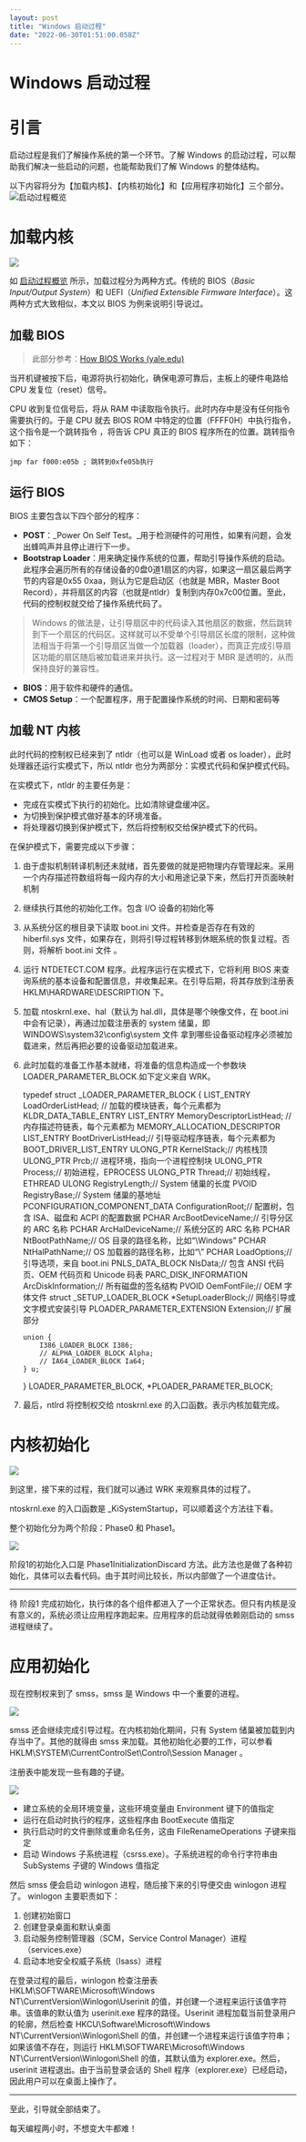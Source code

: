 ```yaml
---
layout: post
title: "Windows 启动过程"
date: "2022-06-30T01:51:00.058Z"
---
```

Windows 启动过程
============

引言
==

启动过程是我们了解操作系统的第一个环节。了解 Windows 的启动过程，可以帮助我们解决一些启动的问题，也能帮助我们了解 Windows 的整体结构。

以下内容将分为【加载内核】、【内核初始化】和【应用程序初始化】三个部分。  
![启动过程概览](https://img2022.cnblogs.com/blog/917989/202206/917989-20220630082018259-127666481.png)

加载内核
====

![](https://img2022.cnblogs.com/blog/917989/202206/917989-20220630082050553-677136244.png)

如 [启动过程概览](https://www.notion.so/6060eb3f3af14251bb3c3bc8b47c45ee) 所示，加载过程分为两种方式。传统的 BIOS（_Basic Input/Output System_）和 UEFI（_Unified Extensible Firmware Interface_）。这两种方式大致相似，本文以 BIOS 为例来说明引导说过。

加载 BIOS
-------

> 此部分参考：[How BIOS Works (yale.edu)](http://flint.cs.yale.edu/feng/cos/resources/BIOS/#:~:text=How%20does%20system,set%20it%20active.)

当开机键被按下后，电源将执行初始化，确保电源可靠后，主板上的硬件电路给 CPU 发复位（reset）信号。

CPU 收到复位信号后，将从 RAM 中读取指令执行。此时内存中是没有任何指令需要执行的。于是 CPU 就去 BIOS ROM 中特定的位置（FFFF0H）中执行指令，这个指令是一个跳转指令 ，将告诉 CPU 真正的 BIOS 程序所在的位置。跳转指令如下：

    jmp far f000:e05b ; 跳转到0xfe05b执行
    

运行 BIOS
-------

BIOS 主要包含以下四个部分的程序：

*   **POST**：_Power On Self Test。_用于检测硬件的可用性，如果有问题，会发出蜂鸣声并且停止进行下一步。
*   **Bootstrap Loader**：用来确定操作系统的位置，帮助引导操作系统的启动。此程序会遍历所有的存储设备的0盘0道1扇区的内容，如果这一扇区最后两字节的内容是0x55 0xaa，则认为它是启动区（也就是 MBR，Master Boot Record），并将扇区的内容（也就是ntldr）复制到内存0x7c00位置。至此，代码的控制权就交给了操作系统代码了。

> Windows 的做法是，让引导扇区中的代码读入其他扇区的数据，然后跳转到下一个扇区的代码区。这样就可以不受单个引导扇区长度的限制，这种做法相当于将第一个引导扇区当做一个加载器（loader），而真正完成引导扇区功能的扇区随后被加载进来并执行。这一过程对于 MBR 是透明的，从而保持良好的兼容性。

*   **BIOS**：用于软件和硬件的通信。
*   **CMOS Setup**：一个配置程序，用于配置操作系统的时间、日期和密码等

加载 NT 内核
--------

此时代码的控制权已经来到了 ntldr（也可以是 WinLoad 或者 os loader），此时处理器还运行实模式下，所以 ntldr 也分为两部分：实模式代码和保护模式代码。

在实模式下，ntldr 的主要任务是：

*   完成在实模式下执行的初始化。比如清除键盘缓冲区。
*   为切换到保护模式做好基本的环境准备。
*   将处理器切换到保护模式下，然后将控制权交给保护模式下的代码。

在保护模式下，需要完成以下步骤：

1.  由于虚拟机制转译机制还未就绪，首先要做的就是把物理内存管理起来。采用一个内存描述符数组将每一段内存的大小和用途记录下来，然后打开页面映射机制
2.  继续执行其他的初始化工作。包含 I/O 设备的初始化等
3.  从系统分区的根目录下读取 boot.ini 文件。并检查是否存在有效的 hiberfil.sys 文件，如果存在，则将引导过程转移到休眠系统的恢复过程。否则，将解析 boot.ini 文件 。
4.  运行 NTDETECT.COM 程序。此程序运行在实模式下，它将利用 BIOS 来查询系统的基本设备和配置信息，并收集起来。在引导后期，将其存放到注册表 HKLM\\HARDWARE\\DESCRIPTION 下。
5.  加载 ntoskrnl.exe、hal（默认为 hal.dll，具体是哪个映像文件，在 boot.ini 中会有记录），再通过加载注册表的 system 储巢，即 WINDOWS\\system32\\config\\system 文件 拿到哪些设备驱动程序必须被加载进来，然后再把必要的设备驱动加载进来。
6.  此时加载的准备工作基本就绪，将准备的信息构造成一个参数块 LOADER\_PARAMETER\_BLOCK.如下定义来自 WRK。

    typedef struct _LOADER_PARAMETER_BLOCK {
        LIST_ENTRY LoadOrderListHead; // 加载的模块链表，每个元素都为 KLDR_DATA_TABLE_ENTRY
        LIST_ENTRY MemoryDescriptorListHead; // 内存描述符链表，每个元素都为 MEMORY_ALLOCATION_DESCRIPTOR
        LIST_ENTRY BootDriverListHead;// 引导驱动程序链表，每个元素都为 BOOT_DRIVER_LIST_ENTRY
        ULONG_PTR KernelStack;// 内核栈顶
        ULONG_PTR Prcb;// 进程环境，指向一个进程控制块
        ULONG_PTR Process;// 初始进程，EPROCESS
        ULONG_PTR Thread;// 初始线程，ETHREAD
        ULONG RegistryLength;// System 储巢的长度
        PVOID RegistryBase;// System 储巢的基地址
        PCONFIGURATION_COMPONENT_DATA ConfigurationRoot;// 配置树，包含 ISA、磁盘和 ACPI 的配置数据
        PCHAR ArcBootDeviceName;// 引导分区的 ARC 名称
        PCHAR ArcHalDeviceName;// 系统分区的 ARC 名称
        PCHAR NtBootPathName;// OS 目录的路径名称，比如“\Windows”
        PCHAR NtHalPathName;// OS 加载器的路径名称，比如“\”
        PCHAR LoadOptions;// 引导选项，来自 boot.ini
        PNLS_DATA_BLOCK NlsData;// 包含 ANSI 代码页、OEM 代码页和 Unicode 码表
        PARC_DISK_INFORMATION ArcDiskInformation;// 所有磁盘的签名结构
        PVOID OemFontFile;// OEM 字体文件
        struct _SETUP_LOADER_BLOCK *SetupLoaderBlock;// 网络引导或文字模式安装引导
        PLOADER_PARAMETER_EXTENSION Extension;// 扩展部分
    
        union {
            I386_LOADER_BLOCK I386;
            // ALPHA_LOADER_BLOCK Alpha;
            // IA64_LOADER_BLOCK Ia64;
        } u;
    } LOADER_PARAMETER_BLOCK, *PLOADER_PARAMETER_BLOCK;
    

1.  最后，ntlrd 将控制权交给 ntoskrnl.exe 的入口函数。表示内核加载完成。

内核初始化
=====

![](https://img2022.cnblogs.com/blog/917989/202206/917989-20220630082250594-1344326554.png)

到这里，接下来的过程，我们就可以通过 WRK 来观察具体的过程了。

ntoskrnl.exe 的入口函数是 \_KiSystemStartup，可以顺着这个方法往下看。

整个初始化分为两个阶段：Phase0 和 Phase1。

![](https://img2022.cnblogs.com/blog/917989/202206/917989-20220630082316890-1276076988.png)

阶段1的初始化入口是 Phase1InitializationDiscard 方法。此方法也是做了各种初始化，具体可以去看代码。由于其时间比较长，所以内部做了一个进度估计。

* * *

待 阶段1 完成初始化，执行体的各个组件都进入了一个正常状态。但只有内核是没有意义的，系统必须让应用程序跑起来。应用程序的启动就得依赖刚启动的 smss 进程继续了。

应用初始化
=====

现在控制权来到了 smss，smss 是 Windows 中一个重要的进程。

![](https://img2022.cnblogs.com/blog/917989/202206/917989-20220630082330870-291837282.png)

smss 还会继续完成引导过程。在内核初始化期间，只有 System 储巢被加载到内存当中了。其他的就得由 smss 来加载。其他初始化必要的工作，可以参看 HKLM\\SYSTEM\\CurrentControlSet\\Control\\Session Manager 。

注册表中能发现一些有趣的子键。

![](https://img2022.cnblogs.com/blog/917989/202206/917989-20220630082347416-96632726.png)

*   建立系统的全局环境变量，这些环境变量由 Environment 键下的值指定
*   运行在启动时执行的程序，这些程序由 BootExecute 值指定
*   执行启动时的文件删除或重命名任务，这由 FileRenameOperations 子键来指定
*   启动 Windows 子系统进程（csrss.exe）。子系统进程的命令行字符串由 SubSystems 子键的 Windows 值指定

然后 smss 便会启动 winlogon 进程，随后接下来的引导便交由 winlogon 进程了。 winlogon 主要职责如下：

1.  创建初始窗口
2.  创建登录桌面和默认桌面
3.  启动服务控制管理器（SCM，Service Control Manager）进程（services.exe）
4.  启动本地安全权威子系统（lsass）进程

在登录过程的最后，winlogon 检查注册表 HKLM\\SOFTWARE\\Microsoft\\Windows NT\\CurrentVersion\\Winlogon\\Userinit 的值，并创建一个进程来运行该值字符串。该值串的默认值为 userinit.exe 程序的路径。Userinit 进程加载当前登录用户的轮廓，然后检查 HKCU\\Software\\Microsoft\\Windows NT\\CurrentVersion\\Winlogon\\Shell 的值，并创建一个进程来运行该值字符串；如果该值不存在，则运行 HKLM\\SOFTWARE\\Microsoft\\Windows NT\\CurrentVersion\\Winlogon\\Shell 的值，其默认值为 explorer.exe。然后，userinit 进程退出。由于当前登录会话的 Shell 程序（explorer.exe）已经启动，因此用户可以在桌面上操作了。

* * *

至此，引导就全部结束了。

每天编程两小时，不想变大牛都难！